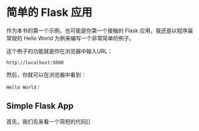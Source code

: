 # 简单的 Flask 应用

作为本书的第一个示例，也可能是你第一个接触的 Flask 应用，我还是以程序届常规的 Hello World 为例来编写一个非常简单的例子。

这个例子的功能就是你在浏览器中输入URL：

	http://localhost:5000
	
然后，你就可以在浏览器中看到：

	Hello World！
	
## Simple Flask App

首先，我们先来看一个简短的代码[]


